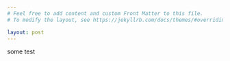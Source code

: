 ```yaml
---
# Feel free to add content and custom Front Matter to this file.
# To modify the layout, see https://jekyllrb.com/docs/themes/#overriding-theme-defaults

layout: post
---
```


some test

